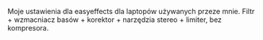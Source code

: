 Moje ustawienia dla easyeffects dla laptopów używanych przeze mnie.
Filtr + wzmacniacz basów + korektor + narzędzia stereo + limiter, bez kompresora.
